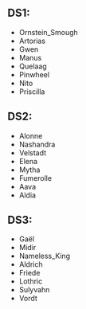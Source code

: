 ## DS1:
* Ornstein_Smough
* Artorias
* Gwen
* Manus
* Quelaag
* Pinwheel
* Nito
* Priscilla
## DS2:
* Alonne
* Nashandra
* Velstadt
* Elena
* Mytha
* Fumerolle
* Aava
* Aldia
## DS3:
* Gaël 
* Midir 
* Nameless_King
* Aldrich
* Friede
* Lothric
* Sulyvahn
* Vordt
